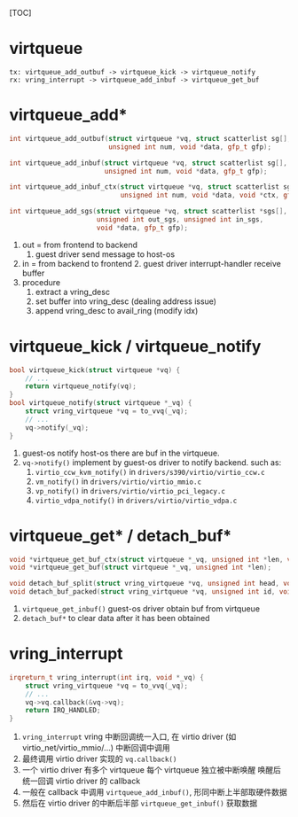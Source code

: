 [TOC]
# virtqueue
```log
tx: virtqueue_add_outbuf -> virtqueue_kick -> virtqueue_notify
rx: vring_interrupt -> virtqueue_add_inbuf -> virtqueue_get_buf
```

# virtqueue_add*
```c++
int virtqueue_add_outbuf(struct virtqueue *vq, struct scatterlist sg[],
                         unsigned int num, void *data, gfp_t gfp);

int virtqueue_add_inbuf(struct virtqueue *vq, struct scatterlist sg[],
                        unsigned int num, void *data, gfp_t gfp);

int virtqueue_add_inbuf_ctx(struct virtqueue *vq, struct scatterlist sg[],
                            unsigned int num, void *data, void *ctx, gfp_t gfp);

int virtqueue_add_sgs(struct virtqueue *vq, struct scatterlist *sgs[],
                      unsigned int out_sgs, unsigned int in_sgs,
                      void *data, gfp_t gfp);
```
1. out = from frontend to backend
    1. guest driver send message to host-os
2. in  = from backend to frontend
    2. guest driver interrupt-handler receive buffer
3. procedure
    1. extract a vring_desc
    2. set buffer into vring_desc (dealing address issue)
    3. append vring_desc to avail_ring (modify idx)

# virtqueue_kick / virtqueue_notify
```c++
bool virtqueue_kick(struct virtqueue *vq) {
    // ...
	return virtqueue_notify(vq);
}
bool virtqueue_notify(struct virtqueue *_vq) {
	struct vring_virtqueue *vq = to_vvq(_vq);
    // ...
    vq->notify(_vq);
}
```
1. guest-os notify host-os there are buf in the virtqueue.
2. `vq->notify()` implement by guest-os driver to notify backend. such as:
    1. `virtio_ccw_kvm_notify()` in `drivers/s390/virtio/virtio_ccw.c`
    2. `vm_notify()` in `drivers/virtio/virtio_mmio.c`
    3. `vp_notify()` in `drivers/virtio/virtio_pci_legacy.c`
    4. `virtio_vdpa_notify()` in `drivers/virtio/virtio_vdpa.c`

# virtqueue_get* / detach_buf*
```c++
void *virtqueue_get_buf_ctx(struct virtqueue *_vq, unsigned int *len, void **ctx);
void *virtqueue_get_buf(struct virtqueue *_vq, unsigned int *len);

void detach_buf_split(struct vring_virtqueue *vq, unsigned int head, void **ctx);
void detach_buf_packed(struct vring_virtqueue *vq, unsigned int id, void **ctx);
```
1. `virtqueue_get_inbuf()` guest-os driver obtain buf from virtqueue
2. `detach_buf*` to clear data after it has been obtained

# vring_interrupt
```c++
irqreturn_t vring_interrupt(int irq, void *_vq) {
	struct vring_virtqueue *vq = to_vvq(_vq);
    // ...
	vq->vq.callback(&vq->vq);
	return IRQ_HANDLED;
}
```
1. `vring_interrupt` vring 中断回调统一入口,
   在 virtio driver (如 virtio_net/virtio_mmio/...) 中断回调中调用
2. 最终调用 virtio driver 实现的 `vq.callback()`
3. 一个 virtio driver 有多个 virtqueue
   每个 virtqueue 独立被中断唤醒
   唤醒后统一回调 virtio driver 的 callback
4. 一般在 callback 中调用 `virtqueue_add_inbuf()`, 形同中断上半部取硬件数据
5. 然后在 virtio driver 的中断后半部 `virtqueue_get_inbuf()` 获取数据
